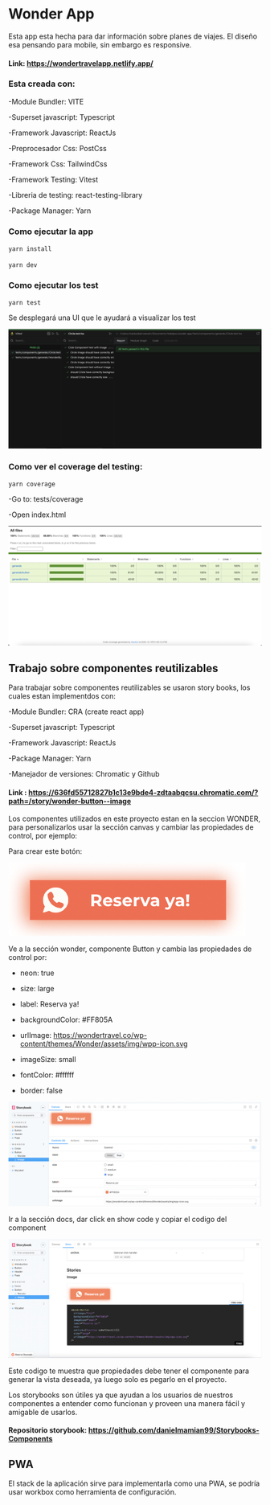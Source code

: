 # Wonder App

Esta app esta hecha para dar información sobre planes de viajes.
El diseño esa pensando para mobile, sin embargo es responsive.

#### Link: https://wondertravelapp.netlify.app/

### Esta creada con:

-Module Bundler: VITE

-Superset javascript: Typescript

-Framework Javascript: ReactJs

-Preprocesador Css: PostCss

-Framework Css: TailwindCss

-Framework Testing: Vitest

-Libreria de testing: react-testing-library

-Package Manager: Yarn

### Como ejecutar la app
```
yarn install

yarn dev
```
### Como ejecutar los test
```
yarn test
```
Se desplegará una UI que le ayudará a visualizar los test

![Image text](public/images/readme/test/vitestUI.png)

### Como ver el coverage del testing:
```
yarn coverage
```
-Go to: tests/coverage

-Open index.html

![Image text](public/images/readme/test/coverage.png)

## Trabajo sobre componentes reutilizables

Para trabajar sobre componentes reutilizables se usaron story books, los cuales estan implementdos con:

-Module Bundler: CRA (create react app)

-Superset javascript: Typescript

-Framework Javascript: ReactJs

-Package Manager: Yarn

-Manejador de versiones: Chromatic y Github

#### Link : https://636fd55712827b1c13e9bde4-zdtaabqcsu.chromatic.com/?path=/story/wonder-button--image

Los componentes utilizados en este proyecto estan en la seccion WONDER, para personalizarlos usar la sección canvas y cambiar las propiedades de control, por ejemplo:

Para crear este botón: 

![Image text](public/images/readme/storybooks/reservaWonder.png)

Ve a la sección wonder, componente Button y cambia las propiedades de control por:

- neon: true

- size: large

- label: Reserva ya!

- backgroundColor: #FF805A

- urlImage: https://wondertravel.co/wp-content/themes/Wonder/assets/img/wpp-icon.svg

- imageSize: small

- fontColor: #ffffff

- border: false

![Image text](public/images/readme/storybooks/storybookButton.png)

Ir a la sección docs, dar click en show code y copiar el codigo del component

![Image text](public/images/readme/storybooks/storybookCode.png)

Este codigo te muestra que propiedades debe tener el componente para generar la vista deseada, ya luego solo es pegarlo en el proyecto.

Los storybooks son útiles ya que ayudan a los usuarios de nuestros componentes a entender como funcionan y proveen una manera fácil y amigable de usarlos.

#### Repositorio storybook: https://github.com/danielmamian99/Storybooks-Components

## PWA

El stack de la aplicación sirve para implementarla como una PWA, se podría usar workbox como herramienta de configuración.